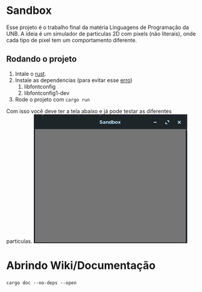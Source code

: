# Sandbox

Esse projeto é o trabalho final da matéria Linguagens de Programação da UNB. A ideia é um simulador de particulas 2D com pixels (não literais), onde cada tipo de pixel tem um comportamento diferente.

## Rodando o projeto

1. Intale o [rust](https://www.rust-lang.org/pt-BR/learn/get-started).
2. Instale as dependencias (para evitar esse [erro](https://github.com/plotters-rs/plotters/issues/10))
   1. libfontconfig
   2. libfontconfig1-dev
3. Rode o projeto com `cargo run`

Com isso você deve ter a tela abaixo e já pode testar as diferentes particulas.
![Tela inicial](docs/initial-screen.png)


# Abrindo Wiki/Documentação

`cargo doc --no-deps --open`